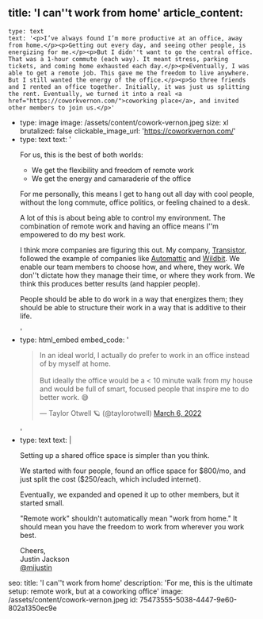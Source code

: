 title: 'I can''t work from home'
article_content:
  -
    type: text
    text: '<p>I’ve always found I’m more productive at an office, away from home.</p><p>Getting out every day, and seeing other people, is energizing for me.</p><p>But I didn''t want to go the central office. That was a 1-hour commute (each way). It meant stress, parking tickets, and coming home exhausted each day.</p><p>Eventually, I was able to get a remote job. This gave me the freedom to live anywhere. But I still wanted the energy of the office.</p><p>So three friends and I rented an office together. Initially, it was just us splitting the rent. Eventually, we turned it into a real <a href="https://coworkvernon.com/">coworking place</a>, and invited other members to join us.</p>'
  -
    type: image
    image: /assets/content/cowork-vernon.jpeg
    size: xl
    brutalized: false
    clickable_image_url: 'https://coworkvernon.com/'
  -
    type: text
    text: '<p>For us, this is the best of both worlds:</p><ul><li>We get the flexibility and freedom of remote work</li><li>We get the energy and camaraderie of the office</li></ul><p>For me personally, this means I get to hang out all day with cool people, without the long commute, office politics, or feeling chained to a desk.</p><p>A lot of this is about being able to control my environment. The combination of remote work and having an office means I''m empowered to do my best work.</p><p>I think more companies are figuring this out. My company, <a href="https://transistor.fm/?via=justin">Transistor</a>, followed the example of companies like <a href="https://twitter.com/automattic">Automattic</a> and <a href="https://twitter.com/Wildbit">Wildbit</a>. We enable our team members to choose how, and where, they work. We don''t dictate how they manage their time, or where they work from. We think this produces better results (and happier people). </p><p>People should be able to do work in a way that energizes them; they should be able to structure their work in a way that is additive to their life.</p>'
  -
    type: html_embed
    embed_code: '<blockquote class="twitter-tweet tw-align-center"><p lang="en" dir="ltr">In an ideal world, I actually do prefer to work in an office instead of by myself at home.<br><br>But ideally the office would be a &lt; 10 minute walk from my house and would be full of smart, focused people that inspire me to do better work. 😅</p>&mdash; Taylor Otwell 🪐 (@taylorotwell) <a href="https://twitter.com/taylorotwell/status/1500473534346375178?ref_src=twsrc%5Etfw">March 6, 2022</a></blockquote> <script async src="https://platform.twitter.com/widgets.js" charset="utf-8"></script>'
  -
    type: text
    text: |
      <p>Setting up a shared office space is simpler than you think.</p><p>We started with four people, found an office space for $800/mo, and just split the cost ($250/each, which included internet).</p><p>Eventually, we expanded and opened it up to other members, but it started small.</p><p>"Remote work" shouldn't automatically mean "work from home." It should mean you have the freedom to work from wherever you work best.</p><p>Cheers,
      <br>Justin Jackson<br><a href="https://twitter.com/mijustin">@mijustin</a></p>
seo:
  title: 'I can''t work from home'
  description: 'For me, this is the ultimate setup: remote work, but at a coworking office'
  image: /assets/content/cowork-vernon.jpeg
id: 75473555-5038-4447-9e60-802a1350ec9e
